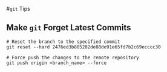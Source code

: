 #`git` Tips

## Make `git` Forget Latest Commits
```
# Reset the branch to the specified commit
git reset --hard 2476ed3b885282de88de91e65fd7b2c69ecccc30

# Force push the changes to the remote repository
git push origin <branch_name> --force
```
